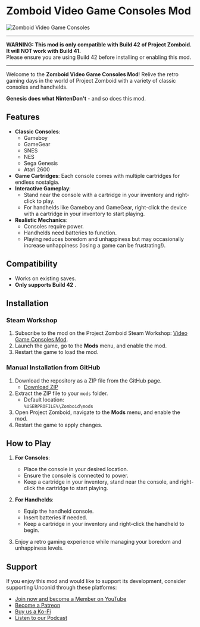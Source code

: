 # Zomboid Video Game Consoles Mod

![Zomboid Video Game Consoles](https://i.imgur.com/aIYMhg3.jpeg)

---

**WARNING: This mod is only compatible with Build 42 of Project Zomboid. It will NOT work with Build 41.**  
Please ensure you are using Build 42 before installing or enabling this mod. 

---

Welcome to the **Zomboid Video Game Consoles Mod**! Relive the retro gaming days in the world of Project Zomboid with a variety of classic consoles and handhelds.

**Genesis does what NintenDon't** - and so does this mod.

## Features

- **Classic Consoles**:
  - Gameboy
  - GameGear
  - SNES
  - NES
  - Sega Genesis
  - Atari 2600
- **Game Cartridges**: Each console comes with multiple cartridges for endless nostalgia.
- **Interactive Gameplay**:
  - Stand near the console with a cartridge in your inventory and right-click to play.
  - For handhelds like Gameboy and GameGear, right-click the device with a cartridge in your inventory to start playing.
- **Realistic Mechanics**:
  - Consoles require power.
  - Handhelds need batteries to function.
  - Playing reduces boredom and unhappiness but may occasionally increase unhappiness (losing a game can be frustrating!).

## Compatibility

- Works on existing saves.
- **Only supports Build 42** .

## Installation

### Steam Workshop
1. Subscribe to the mod on the Project Zomboid Steam Workshop: [Video Game Consoles Mod](https://steamcommunity.com/sharedfiles/filedetails/?id=2831786301).
2. Launch the game, go to the **Mods** menu, and enable the mod.
3. Restart the game to load the mod.

### Manual Installation from GitHub
1. Download the repository as a ZIP file from the GitHub page.
   - [Download ZIP](https://github.com/unconid/VGC_mod)
2. Extract the ZIP file to your `mods` folder.
   - Default location:  
     `%USERPROFILE%\Zomboid\mods`
3. Open Project Zomboid, navigate to the **Mods** menu, and enable the mod.
4. Restart the game to apply changes.

## How to Play

1. **For Consoles**:
   - Place the console in your desired location.
   - Ensure the console is connected to power.
   - Keep a cartridge in your inventory, stand near the console, and right-click the cartridge to start playing.

2. **For Handhelds**:
   - Equip the handheld console.
   - Insert batteries if needed.
   - Keep a cartridge in your inventory and right-click the handheld to begin.

3. Enjoy a retro gaming experience while managing your boredom and unhappiness levels.

## Support

If you enjoy this mod and would like to support its development, consider supporting Unconid through these platforms:

- [Join now and become a Member on YouTube](https://www.youtube.com/Unconid/join)
- [Become a Patreon](http://www.patreon.com/Unconid)
- [Buy us a Ko-Fi](http://ko-fi.com/unconid)
- [Listen to our Podcast](https://www.youtube.com/watch?v=dQw4w9WgXcQ)